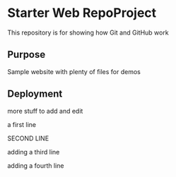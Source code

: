 # Starter Web RepoProject

This repository is for showing how Git and GitHub work

## Purpose

Sample website with plenty of files for demos

## Deployment

more stuff to add and edit


a first line

 SECOND LINE

adding a third line

adding a fourth line
